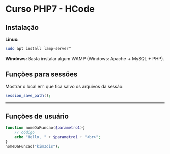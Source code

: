 # Curso PHP7 - HCode

## Instalação
__Linux:__
```bash
sudo apt install lamp-server^
```

__Windows:__
Basta instalar algum WAMP (Windows: Apache + MySQL + PHP).


## Funções para sessões
Mostrar o local em que fica salvo os arquivos da sessão:

```PHP
session_save_path();
```

***


## Funções de usuário
```PHP
function nomeDaFuncao($parametro1){
	// código
	echo "Hello, " + $parametro1 + "<br>";
}
nomeDaFuncao("kim3dis");

```